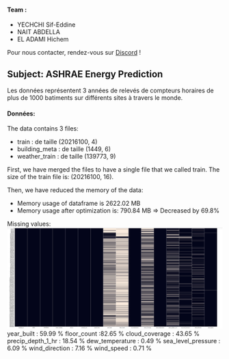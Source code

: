 #### Team : 
- YECHCHI Sif-Eddine 
- NAIT ABDELLA
- EL ADAMI Hichem 

Pour nous contacter, rendez-vous sur [Discord](https://discord.gg/Tz7u4JWW) !


## Subject: ASHRAE Energy Prediction

Les données représentent 3 années de relevés de compteurs horaires de plus de 1000 batiments sur différents sites à travers le monde.

#### Données:

The data contains 3 files: 

* train : de taille (20216100, 4)
* building_meta : de taille (1449, 6)
* weather_train : de taille (139773, 9) 


First, we have merged the files to have a single file that we called train.
The size of the train file is: (20216100, 16).

Then, we have reduced the memory of the data:

* Memory usage of dataframe is 2622.02 MB
* Memory usage after optimization is: 790.84 MB
=> Decreased by 69.8%

Missing values: 
![](Images/na_values.png)
year_built : 59.99 %
floor_count	:82.65 %
cloud_coverage	:	43.65 %
precip_depth_1_hr	:	18.54 %
dew_temperature	:	0.49 %
sea_level_pressure	:	6.09 %
wind_direction	:	7.16 %
wind_speed	: 0.71 %



